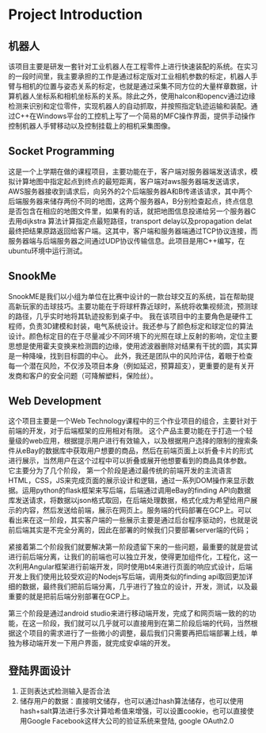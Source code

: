 # Project Introduction

## 机器人
该项目主要是研发一套针对工业机器人在工程零件上进行快速装配的系统。在实习的一段时间里，我主要承担的工作是通过标定版对工业相机参数的标定，机器人手臂与相机的位置与姿态关系的标定，也就是通过采集不同方位的大量样章数据，计算机器人坐标系和相机坐标系的关系。除此之外，使用halcon和opencv通过边缘检测来识别和定位零件，实现机器人的自动抓取，并按照指定轨迹运输和装配。通过C++在Windows平台的工控机上写了一个简易的MFC操作界面，提供手动操作控制机器人手臂移动以及控制挂载上的相机采集图像。


## Socket Programming
这是一个上学期在做的课程项目，主要功能在于，客户端对服务器端发送请求，模拟计算地图中指定起点到终点的最短距离，客户端对aws服务器端发送请求，AWS服务器接收到请求后，向另外的2个后端服务器A和B传递该请求，其中两个后端服务器来储存两份不同的地图，这两个服务器A，B分别检查起点，终点信息是否包含在相应的地图文件里，如果有的话，就把地图信息投递给另一个服务器C去用dijkstra 算法计算指定点最短路径，transport delay以及propagation delat最终把结果原路返回给客户端。这其中，客户端和服务器端通过TCP协议连接，而服务器端与后端服务器之间通过UDP协议传输信息。此项目是用C++编写，在ubuntu环境中运行测试。


## SnookMe
SnookME是我们以小组为单位在比赛中设计的一款台球交互的系统，旨在帮助提高新玩家的击球技巧。主要功能在于将球杆靠近球时，系统将收集视频流，预测球的路径，几乎实时地将其轨迹投影到桌子中。
我在该项目中的主要角色是硬件工程师，负责3D建模和封装，电气系统设计。我还参与了颜色标定和球定位的算法设计。颜色标定目的在于尽量减少不同环境下的光照在球上反射的影响，定位主要思想是使用霍夫变换来检测圆的边缘，使用滤波器删除对结果有干扰的圆，其实算是一种降噪，找到目标圆的中心。
此外，我还是团队中的风险评估，着眼于检查每一个潜在风险，不仅涉及项目本身（例如延迟，预算超支），更重要的是有关开发商和客户的安全问题（可降解塑料，保险丝）。


## Web Development
这个项目主要是一个Web Technology课程中的三个作业项目的组合，主要针对于前端的开发，对于后端框架的应用相对有限。
这个产品主要功能在于打造一个轻量级的web应用，根据提示用户进行有效输入，以及根据用户选择的限制的搜索条件从eBay的数据库中获取用户想要的商品，然后在前端页面上以折叠卡片的形式进行展示，当然用户在这个过程中可以折叠或展开他想要看到的商品具体参数。
 它主要分为了几个阶段，
第一个阶段是通过最传统的前端开发的主流语言HTML，CSS，JS来完成页面的展示设计和逻辑，通过一系列DOM操作来显示数据。运用python的flask框架来写后端，后端通过调用eBay的finding API向数据库发送请求，将数据以json格式取回，在后端处理数据，格式化成为希望给用户展示的内容，然后发送给前端，展示在网页上。服务端的代码部署在GCP上。可以看出来在这一阶段，其实客户端的一些展示主要是通过后台程序驱动的，也就是说前后端其实是不完全分离的，因此在部署的时候我们只要部署server端的代码；
 
紧接着第二个阶段我们就要解决第一阶段遗留下来的一些问题，最重要的就是尝试进行前后端分离，让我们的前端也可以独立开发，使得更加组件化，工程化，这一次利用Angular框架进行前端开发，同时使用bt4来进行页面的响应式设计，后端开发上我们使用比较受欢迎的Nodejs写后端，调用类似的finding api取回更加详细的数据，最终我们把前后端分离，几乎进行了独立的设计，开发，测试，以及最重要的就是把前后端分别部署在GCP上。
 
第三个阶段是通过android studio来进行移动端开发，完成了和网页端一致的的功能，在这一阶段，我们就可以几乎就可以直接用到在第二阶段后端的代码，当然根据这个项目的需求进行了一些微小的调整，最后我们只需要再把后端部署上线，单独为移动端开发一下用户界面，就完成安卓端的开发。

## 登陆界面设计
1.	正则表达式检测输入是否合法
2.	储存用户的数据：直接明文储存，也可以通过hash算法储存，也可以使用hash+salt算法进行多次计算哈希值来增强，可以设置cookie，也可以直接使用Google Facebook这样大公司的验证系统来登陆, google OAuth2.0 